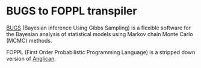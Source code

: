 # BUGS to FOPPL transpiler

[BUGS](https://www.mrc-bsu.cam.ac.uk/software/bugs) (Bayesian inference Using Gibbs Sampling) is a flexible software for the Bayesian analysis of statistical models using Markov chain Monte Carlo (MCMC) methods.

FOPPL (First Order Probabilistic Programming Language) is a stripped down version of [Anglican](http://www.robots.ox.ac.uk/~fwood/anglican).